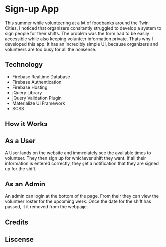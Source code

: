 # Sign-up App 
  This summer while volunteering at a lot of foodbanks around the Twin Cities, I noticed that organizers consitently struggled to develop a system to sign people for their shifts. The problem was the form had to be easily accessible while also keeping volunteer information private. Thats why I developed this app. It has an incredibly simple UI, because organizers and volunteers are too busy for all the nonsense. 


## Technology
  * Firebase Realtime Database
  * Firebase Authentication
  * Firebase Hosting
  * jQuery Library
  * jQuery Validation Plugin
  * Materialize UI Framework
  * SCSS
  
  
  ## How it Works
  
  ## As a User
  A User lands on the website and immediately see the available times to volunteer. They then sign up for whichever shift they want. If all their information is entered correctly, they get a notification that they are signed up for the shift.
  
  
  ## As an Admin
  An admin can login at the bottom of the page. From their they can view the volunteer roster for the upcoming week. Once the date for the shift has passed, it it removed from the webpage. 
    
    
## Credits

## Liscense 
  
  

